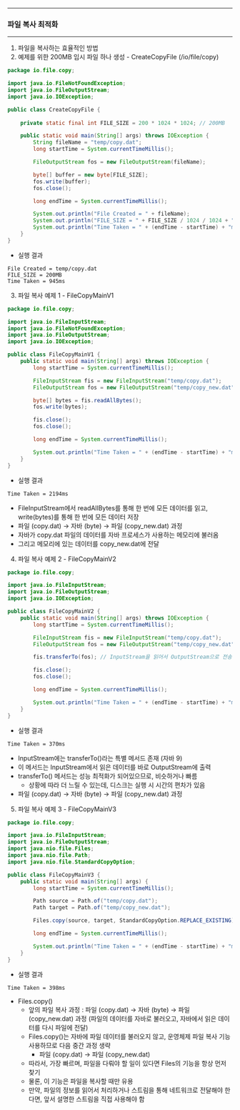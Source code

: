 -----
### 파일 복사 최적화
-----
1. 파일을 복사하는 효율적인 방법
2. 예제를 위한 200MB 임시 파일 하나 생성 - CreateCopyFile (/io/file/copy)
```java
package io.file.copy;

import java.io.FileNotFoundException;
import java.io.FileOutputStream;
import java.io.IOException;

public class CreateCopyFile {
    
    private static final int FILE_SIZE = 200 * 1024 * 1024; // 200MB

    public static void main(String[] args) throws IOException {
        String fileName = "temp/copy.dat";
        long startTime = System.currentTimeMillis();

        FileOutputStream fos = new FileOutputStream(fileName);

        byte[] buffer = new byte[FILE_SIZE];
        fos.write(buffer);
        fos.close();

        long endTime = System.currentTimeMillis();

        System.out.println("File Created = " + fileName);
        System.out.println("FILE_SIZE = " + FILE_SIZE / 1024 / 1024 + "MB");
        System.out.println("Time Taken = " + (endTime - startTime) + "ms");
    }
}
```
  - 실행 결과
```
File Created = temp/copy.dat
FILE_SIZE = 200MB
Time Taken = 945ms
```

3. 파일 복사 예제 1 - FileCopyMainV1
```java
package io.file.copy;

import java.io.FileInputStream;
import java.io.FileNotFoundException;
import java.io.FileOutputStream;
import java.io.IOException;

public class FileCopyMainV1 {
    public static void main(String[] args) throws IOException {
        long startTime = System.currentTimeMillis();

        FileInputStream fis = new FileInputStream("temp/copy.dat");
        FileOutputStream fos = new FileOutputStream("temp/copy_new.dat");

        byte[] bytes = fis.readAllBytes();
        fos.write(bytes);

        fis.close();
        fos.close();

        long endTime = System.currentTimeMillis();

        System.out.println("Time Taken = " + (endTime - startTime) + "ms");
    }
}
```
  - 실행 결과
```
Time Taken = 2194ms
```

  - FileInputStream에서 readAllBytes를 통해 한 번에 모든 데이터를 읽고, write(bytes)를 통해 한 번에 모든 데이터 저장
  - 파일 (copy.dat) → 자바 (byte) → 파일 (copy_new.dat) 과정
  - 자바가 copy.dat 파일의 데이터를 자바 프로세스가 사용하는 메모리에 불러옴
  - 그리고 메모리에 있는 데이터를 copy_new.dat에 전달

4. 파일 복사 예제 2 - FileCopyMainV2
```java
package io.file.copy;

import java.io.FileInputStream;
import java.io.FileOutputStream;
import java.io.IOException;

public class FileCopyMainV2 {
    public static void main(String[] args) throws IOException {
        long startTime = System.currentTimeMillis();

        FileInputStream fis = new FileInputStream("temp/copy.dat");
        FileOutputStream fos = new FileOutputStream("temp/copy_new.dat");

        fis.transferTo(fos); // InputStream을 읽어서 OutputStream으로 전송

        fis.close();
        fos.close();

        long endTime = System.currentTimeMillis();

        System.out.println("Time Taken = " + (endTime - startTime) + "ms");
    }
}
```

  - 실행 결과
```
Time Taken = 370ms
```
  - InputStream에는 transferTo()라는 특별 메서드 존재 (자바 9)
  - 이 메서드는 InputStream에서 읽은 데이터를 바로 OutputStream에 출력
  - transferTo() 메서드는 성능 최적화가 되어있으므로, 비슷하거나 빠름
    + 상황에 따라 더 느릴 수 있는데, 디스크는 실행 시 시간의 편차가 있음
  - 파일 (copy.dat) → 자바 (byte) → 파일 (copy_new.dat) 과정

5. 파일 복사 예제 3 - FileCopyMainV3
```java
package io.file.copy;

import java.io.FileInputStream;
import java.io.FileOutputStream;
import java.nio.file.Files;
import java.nio.file.Path;
import java.nio.file.StandardCopyOption;

public class FileCopyMainV3 {
    public static void main(String[] args) {
        long startTime = System.currentTimeMillis();

        Path source = Path.of("temp/copy.dat");
        Path target = Path.of("temp/copy_new.dat");

        Files.copy(source, target, StandardCopyOption.REPLACE_EXISTING); // 기존에 존재하는 것 교체

        long endTime = System.currentTimeMillis();

        System.out.println("Time Taken = " + (endTime - startTime) + "ms");
    }
}
```
  - 실행 결과
```
Time Taken = 398ms
```

  - Files.copy()
    + 앞의 파일 복사 과정 : 파일 (copy.dat) → 자바 (byte) → 파일 (copy_new.dat) 과정 (파일의 데이터를 자바로 불러오고, 자바에서 읽은 데이터를 다시 파일에 전달)
    + Files.copy()는 자바에 파일 데이터를 불러오지 않고, 운영체제 파일 복사 기능 사용하므로 다음 중간 과정 생략
      * 파일 (copy.dat) → 파일 (copy_new.dat)
    + 따라서, 가장 빠르며, 파일을 다뤄야 할 일이 있다면 Files의 기능을 항상 먼저 찾기
    + 물론, 이 기능은 파일을 복사할 때만 유용
    + 만약, 파일의 정보를 읽어서 처리하거나 스트림을 통해 네트워크로 전달해야 한다면, 앞서 설명한 스트림을 직접 사용해야 함
